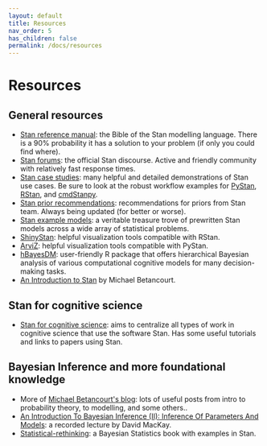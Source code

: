 ```yaml
---
layout: default
title: Resources
nav_order: 5
has_children: false
permalink: /docs/resources
---
```


# Resources

## General resources

- [Stan reference manual](http://mc-stan.org/users/documentation/): the Bible of the Stan modelling language. There is a 90% probability it has a solution to your problem (if only you could find where).
- [Stan forums](https://discourse.mc-stan.org/): the official Stan discourse. Active and friendly community with relatively fast response times.
- [Stan case studies](http://mc-stan.org/users/documentation/case-studies): many helpful and detailed demonstrations of Stan use cases. Be sure to look at the robust workflow examples for [PyStan](http://mc-stan.org/users/documentation/case-studies/pystan_workflow.html), [RStan](http://mc-stan.org/users/documentation/case-studies/rstan_workflow.html), and [cmdStanpy](https://cmdstanpy.readthedocs.io/en/stable-0.9.65/getting_started.html).
- [Stan prior recommendations](https://github.com/stan-dev/stan/wiki/Prior-Choice-Recommendations): recommendations for priors from Stan team. Always being updated (for better or worse).
- [Stan example models](https://github.com/stan-dev/example-models): a veritable treasure trove of prewritten Stan models across a wide array of statistical problems.
- [ShinyStan](http://mc-stan.org/users/interfaces/shinystan): helpful visualization tools compatible with RStan.
- [ArviZ](https://github.com/arviz-devs/arviz): helpful visualization tools compatible with PyStan.
- [hBayesDM](https://github.com/CCS-Lab/hBayesDM): user-friendly R package that offers hierarchical Bayesian analysis of various computational cognitive models for many decision-making tasks.
- [An Introduction to Stan](https://betanalpha.github.io/assets/case_studies/stan_intro.html#1_prologue) by Michael Betancourt.


## Stan for cognitive science

- [Stan for cognitive science](https://cognitive-science-stan.github.io/): aims to centralize all types of work in cognitive science that use the software Stan. Has some useful tutorials and links to papers using Stan.


## Bayesian Inference and more foundational knowledge
- More of [Michael Betancourt's blog](https://betanalpha.github.io/writing/): lots of useful posts from intro to probability theory, to modelling, and some others..
- [An Introduction To Bayesian Inference (II): Inference Of Parameters And Models](https://www.youtube.com/watch?v=mDVE0M-xQlc): a recorded lecture by David MacKay.
- [Statistical-rethinking](https://github.com/Booleans/statistical-rethinking/blob/master/Statistical%20Rethinking%202nd%20Edition.pdf): a Bayesian Statistics book with examples in Stan.
